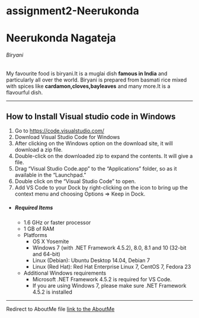 # assignment2-Neerukonda

# Neerukonda Nagateja

###### Biryani

My favourite food is biryani.It is a muglai dish **famous in India** and particularly all over the world. Biryani is prepared from basmati rice mixed with spices like **cardamon,cloves,bayleaves** and many more.It is a flavourful dish.

--------

## How to Install Visual studio code in Windows
1. Go to https://code.visualstudio.com/
2. Download Visual Studio Code for Windows
3. After clicking on the Windows option on the download site, it will download a zip file.
4. Double-click on the downloaded zip to expand the contents. It will give a file.
5. Drag “Visual Studio Code.app” to the “Applications” folder, so as it available in the “Launchpad.”
6. Double click on the “Visual Studio Code” to open.
7. Add VS Code to your Dock by right-clicking on the icon to bring up the context menu and choosing Options => Keep in Dock.

- ##### Required Items
  - 1.6 GHz or faster processor 
  - 1 GB of RAM
  - Platforms
      - OS X Yosemite
      - Windows 7 (with .NET Framework 4.5.2), 8.0, 8.1 and 10 (32-bit and 64-bit)
      - Linux (Debian): Ubuntu Desktop 14.04, Debian 7
      - Linux (Red Hat): Red Hat Enterprise Linux 7, CentOS 7, Fedora 23
  - Additional Windows requirements
      - Microsoft .NET Framework 4.5.2 is required for VS Code.
      - If you are using Windows 7, please make sure .NET Framework 4.5.2 is installed

----------

 Redirect to AboutMe file [link to the AboutMe](\AboutMe.md)